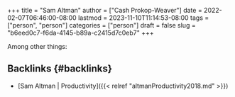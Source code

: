 +++
title = "Sam Altman"
author = ["Cash Prokop-Weaver"]
date = 2022-02-07T06:46:00-08:00
lastmod = 2023-11-10T11:14:53-08:00
tags = ["person", "person"]
categories = ["person"]
draft = false
slug = "b6eed0c7-f6da-4145-b89a-c2415d7c0eb7"
+++

Among other things:


## Backlinks {#backlinks}

-   [Sam Altman | Productivity]({{< relref "altmanProductivity2018.md" >}})
